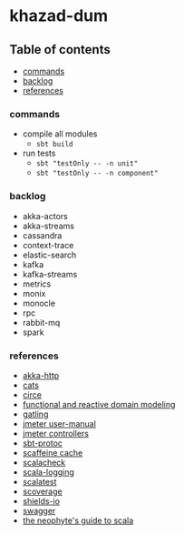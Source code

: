 # khazad-dum

## Table of contents

* [commands](#commands)
* [backlog](#backlog)
* [references](#references)

### commands

- compile all modules
  - `sbt build`
- run tests
  - `sbt "testOnly -- -n unit"`
  - `sbt "testOnly -- -n component"`

### backlog

- akka-actors
- akka-streams
- cassandra
- context-trace
- elastic-search
- kafka
- kafka-streams
- metrics
- monix
- monocle
- rpc
- rabbit-mq
- spark


### references

- [akka-http](https://doc.akka.io/docs/akka-http/current/server-side/low-level-api.html)
- [cats](https://typelevel.org/cats/)
- [circe](https://circe.github.io/circe/)
- [functional and reactive domain modeling](https://github.com/debasishg/frdomain)
- [gatling](https://gatling.io/docs/current/extensions/sbt_plugin/)
- [jmeter user-manual](https://jmeter.apache.org/usermanual/index.html)
- [jmeter controllers](https://www.guru99.com/controllers-in-jmeter.html)
- [sbt-protoc](https://github.com/thesamet/sbt-protoc)
- [scaffeine cache](https://github.com/blemale/scaffeine)
- [scalacheck](https://github.com/typelevel/scalacheck/blob/master/doc/UserGuide.md)
- [scala-logging](https://github.com/lightbend/scala-logging)
- [scalatest](https://www.scalatest.org/user_guide)
- [scoverage](https://github.com/scoverage/sbt-scoverage)
- [shields-io](https://shields.io/category/coverage)
- [swagger](https://editor.swagger.io/)
- [the neophyte's guide to scala](https://danielwestheide.com/blog/the-neophytes-guide-to-scala-part-8-welcome-to-the-future/)
